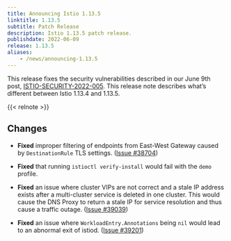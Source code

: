 ```yaml
---
title: Announcing Istio 1.13.5
linktitle: 1.13.5
subtitle: Patch Release
description: Istio 1.13.5 patch release.
publishdate: 2022-06-09
release: 1.13.5
aliases:
    - /news/announcing-1.13.5
---
```


This release fixes the security vulnerabilities described in our June 9th post, [ISTIO-SECURITY-2022-005](/pt-br/news/security/istio-security-2022-005). This release note describes what’s different between Istio 1.13.4 and 1.13.5.

{{< relnote >}}

## Changes

- **Fixed** improper filtering of endpoints from East-West Gateway caused by `DestinationRule` TLS settings.
  ([Issue #38704](https://github.com/istio/istio/issues/38704))

- **Fixed**  that running `istioctl verify-install` would fail with the `demo` profile.

- **Fixed** an issue where cluster VIPs are not correct and a stale IP address exists after a multi-cluster service is deleted in one cluster. This would cause the DNS Proxy to return a stale IP for service resolution and thus cause a traffic outage.
  ([Issue #39039](https://github.com/istio/istio/issues/39039))

- **Fixed** an issue where `WorkloadEntry.Annotations` being `nil` would lead to an abnormal exit of istiod.
  ([Issue #39201](https://github.com/istio/istio/issues/39201))
